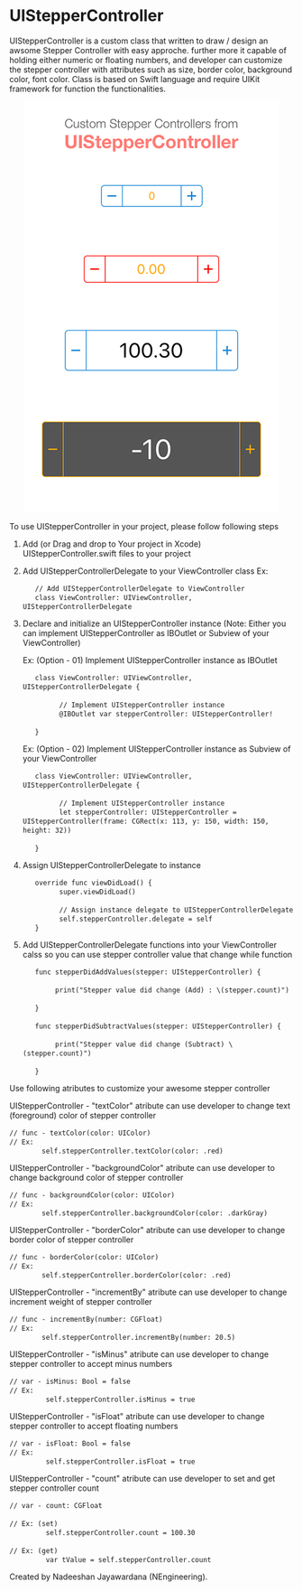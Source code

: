 # UIStepperController

UIStepperController is a custom class that written to  draw / design an awsome Stepper Controller with easy approche. further more it capable of holding either numeric or floating numbers, and developer can customize the stepper controller with attributes such as size, border color, background color, font color. Class is based on Swift language and require UIKit framework for function the functionalities.

<p align="center">
  <img src="https://github.com/NadeeshanEngineering/UIStepperController/blob/master/example_preview_screen_shot.png">
</p>

To use UIStepperController in your project, please follow following steps

1. Add (or Drag and drop to Your project in Xcode) UIStepperController.swift files to your project 

2. Add UIStepperControllerDelegate to your ViewController class
       Ex:
       
          // Add UIStepperControllerDelegate to ViewController
	      class ViewController: UIViewController, UIStepperControllerDelegate

3. Declare and initialize an UIStepperController instance (Note: Either you can implement UIStepperController as IBOutlet or Subview of your ViewController)

	Ex: (Option - 01) Implement UIStepperController instance as IBOutlet
      
          class ViewController: UIViewController, UIStepperControllerDelegate {
          
                // Implement UIStepperController instance
                @IBOutlet var stepperController: UIStepperController!
                
          }
          
	Ex: (Option - 02) Implement UIStepperController instance as Subview of your ViewController
  
          class ViewController: UIViewController, UIStepperControllerDelegate {
          
                // Implement UIStepperController instance
                let stepperController: UIStepperController = UIStepperController(frame: CGRect(x: 113, y: 150, width: 150, height: 32))
          
          }

4. Assign UIStepperControllerDelegate to instance

          override func viewDidLoad() {
                super.viewDidLoad()
                
                // Assign instance delegate to UIStepperControllerDelegate
                self.stepperController.delegate = self
          }

5. Add UIStepperControllerDelegate functions into your ViewController calss so you can use stepper controller value that change while function

          func stepperDidAddValues(stepper: UIStepperController) {
          
               print("Stepper value did change (Add) : \(stepper.count)")
               
          }

          func stepperDidSubtractValues(stepper: UIStepperController) {
          
               print("Stepper value did change (Subtract) \(stepper.count)")
               
          }
        

Use following atributes to customize your awesome stepper controller

UIStepperController - "textColor" atribute can use developer to change text (foreground) color of stepper controller

    // func - textColor(color: UIColor)
    // Ex:
            self.stepperController.textColor(color: .red)


UIStepperController - "backgroundColor" atribute can use developer to change background color of stepper controller

    // func - backgroundColor(color: UIColor)
    // Ex:
		    self.stepperController.backgroundColor(color: .darkGray)


UIStepperController - "borderColor" atribute can use developer to change border color of stepper controller

    // func - borderColor(color: UIColor)
    // Ex:
		    self.stepperController.borderColor(color: .red)


UIStepperController - "incrementBy" atribute can use developer to change increment weight of stepper controller

    // func - incrementBy(number: CGFloat)
    // Ex:
		    self.stepperController.incrementBy(number: 20.5)
            

UIStepperController - "isMinus" atribute can use developer to change stepper controller to accept minus numbers

    // var - isMinus: Bool = false
    // Ex:
             self.stepperController.isMinus = true


UIStepperController - "isFloat" atribute can use developer to change stepper controller to accept floating numbers

    // var - isFloat: Bool = false
    // Ex:
             self.stepperController.isFloat = true


UIStepperController - "count" atribute can use developer to set and get stepper controller count

    // var - count: CGFloat
    
    // Ex: (set)
             self.stepperController.count = 100.30
             
    // Ex: (get)
             var tValue = self.stepperController.count


Created by Nadeeshan Jayawardana (NEngineering).
